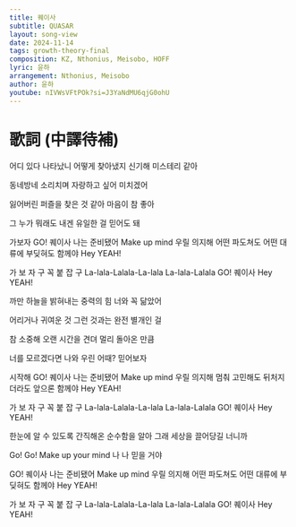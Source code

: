```yaml
---
title: 퀘이사
subtitle: QUASAR
layout: song-view
date: 2024-11-14
tags: growth-theory-final
composition: KZ, Nthonius, Meisobo, HOFF
lyric: 윤하
arrangement: Nthonius, Meisobo
author: 윤하
youtube: nIVWsVFtPOk?si=J3YaNdMU6qjG0ohU
---
```


# 歌詞 (中譯待補)

어디 있다 나타났니
어떻게 찾아냈지
신기해 미스테리 같아

동네방네 소리치며
자랑하고 싶어 미치겠어

잃어버린 퍼즐을
찾은 것 같아
마음이 참 좋아

그 누가 뭐래도
내겐 유일한 걸
믿어도 돼

가보자 GO! 퀘이사
나는 준비됐어
Make up mind
우릴 의지해
어떤 파도쳐도
어떤 대류에 부딪혀도
함께야 Hey YEAH!

가 보 자 구
꼭 붙 잡 구
La-lala-Lalala-La-lala
La-lala-Lalala
GO! 퀘이사 Hey YEAH!

까만 하늘을 밝혀내는
중력의 힘
너와 꼭 닮았어

어리거나 귀여운 것
그런 것과는 완전 별개인 걸

참 소중해
오랜 시간을 견뎌
멀리 돌아온 만큼

너를 모르겠다면
나와 우린 어때?
믿어보자

시작해 GO! 퀘이사
나는 준비됐어
Make up mind
우릴 의지해
멈춰 고민해도
뒤처지더라도 앞으론
함께야 Hey YEAH!

가 보 자 구
꼭 붙 잡 구
La-lala-Lalala-La-lala
La-lala-Lalala
GO! 퀘이사 Hey YEAH!

한눈에 알 수 있도록
간직해온 순수함을 알아
그래 세상을 끌어당길 너니까

Go! Go!
Make up your mind
나 나
믿을 거야

GO! 퀘이사
나는 준비됐어
Make up mind
우릴 의지해
어떤 파도쳐도
어떤 대류에 부딪혀도
함께야 Hey YEAH!

가 보 자 구
꼭 붙 잡 구
La-lala-Lalala-La-lala
La-lala-Lalala
GO! 퀘이사 Hey YEAH!
